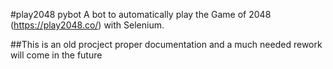#play2048 pybot
 A bot to automatically play the Game of 2048 (https://play2048.co/) with Selenium.
 
 ##This is an old procject proper documentation and a much needed rework will come in the future
